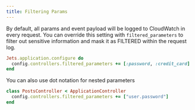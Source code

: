 ```yaml
---
title: Filtering Params
---
```


By default, all params and event payload will be logged to CloudWatch in every request. You can override this setting with `filtered_parameters` to
filter out sensitive information and mask it as FILTERED within the request log.

```ruby
Jets.application.configure do
  config.controllers.filtered_parameters += [:password, :credit_card]
end
```

You can also use dot notation for nested parameters

```ruby
class PostsController < ApplicationController
  config.controllers.filtered_parameters += ["user.password"]
end
```

